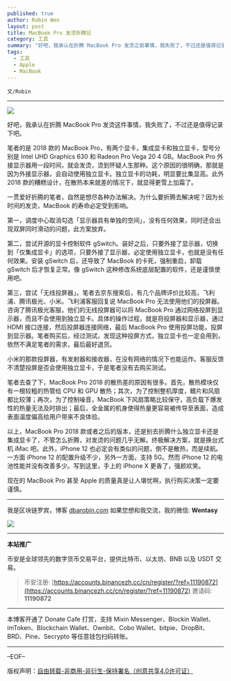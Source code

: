 ```yaml
---
published: true
author: Robin Wen
layout: post
title: MacBook Pro 发烫折腾记
category: 工具
summary: "好吧，我承认在折腾 MacBook Pro 发烫之前事情，我失败了，不过还是值得记录下吧。笔者的是 2018 款的 MacBook Pro，有两个显卡，集成显卡和独立显卡，型号分别是 Intel UHD Graphics 630 和 Radeon Pro Vega 20 4 GB。MacBook Pro 外接显示器用一段时间，就会发烫，烫到怀疑人生那种。这个原因的很明确，那就是因为外接显示器，会自动使用独立显卡。独立显卡的功耗，明显要比集显高。此外 2018 款的糟糕设计，在散热本来就差的情况下，就显得更雪上加霜了。现在的 MacBook Pro 甚至 Apple 的质量真是让人堪忧啊，执行购买决策一定要谨慎。"
tags:
  - 工具
  - Apple
  - MacBook
---
```


`文/Robin`

***

![](https://cdn.dbarobin.com/l3afqdg.png)

好吧，我承认在折腾 MacBook Pro 发烫这件事情，我失败了，不过还是值得记录下吧。

笔者的是 2018 款的 MacBook Pro，有两个显卡，集成显卡和独立显卡，型号分别是 Intel UHD Graphics 630 和 Radeon Pro Vega 20 4 GB。MacBook Pro 外接显示器用一段时间，就会发烫，烫到怀疑人生那种。这个原因的很明确，那就是因为外接显示器，会自动使用独立显卡。独立显卡的功耗，明显要比集显高。此外 2018 款的糟糕设计，在散热本来就差的情况下，就显得更雪上加霜了。

一贯爱好折腾的笔者，自然是想尽各种办法解决。为什么要折腾去解决呢？因为长时间的发烫，MacBook 的寿命必定受到影响。

第一，调度中心取消勾选「显示器具有单独的空间」，没有任何效果，同时还会出现双屏同时滑动的问题，此方案放弃。

第二，尝试开源的显卡控制软件 gSwitch。装好之后，只要外接了显示器，切换到「仅集成显卡」的选项，只要外接了显示器，必定使用独立显卡，也就是没有任何效果。安装 gSwitch 后，还导致了 MacBook 的卡死，强制重启，卸载 gSwitch 后才恢复正常。像 gSwitch 这种修改系统底层配置的软件，还是谨慎使用吧。

第三，尝试「无线投屏器」。笔者去京东搜索后，有几个品牌评价比较高，飞利浦、腾讯极光、小米。飞利浦客服回复说 MacBook Pro 无法使用他们的投屏器。咨询了腾讯极光客服，他们的无线投屏器可以将 MacBook Pro 通过网络投屏到显示器，而且不会使用到独立显卡。具体的操作过程，就是将投屏器和显示器，通过 HDMI 接口连接，然后投屏器连接网络，最后 MacBook Pro 使用投屏功能，投屏到显示器。笔者购买后，经过测试，发现这种投屏方式，独立显卡也一定会用到，依然不满足笔者的需求，最后最好退货。

小米的那款投屏器，有发射器和接收器，在没有网络的情况下也能运作。客服反馈不清楚投屏是否会使用独立显卡，于是笔者没有去购买测试。

笔者去查了下，MacBook Pro 2018 的散热差的原因有很多。首先，散热模块仅有一根较粗的热管给 CPU 和 GPU 散热；其次，为了控制整机厚度，鳍片和风扇都比较薄；再次，为了控制噪音，MacBook 下风扇策略比较保守，高负载下爆发性的热量无法及时排出；最后，全金属的机身使得热量更容易被传导至表面，造成表面温度偏高给用户带来不良体验。

以上，MacBook Pro 2018 款或者之后的版本，还是别去折腾什么独立显卡还是集成显卡了，不管怎么折腾，对发烫的问题几乎无解。终极解决方案，就是换台式机 iMac 吧。此外，iPhone 12 也必定会有类似的问题，倒不是散热，而是续航。一方面 iPhone 12 的配置升级不少，另外一方面，支持 5G。然而 iPhone 12 的电池性能并没有改善多少。写到这里，手上的 iPhone X 更香了，强颜欢笑。

现在的 MacBook Pro 甚至 Apple 的质量真是让人堪忧啊，执行购买决策一定要谨慎。

***

我是区块链罗宾，博客 [dbarobin.com](https://dbarobin.com/)
如果您想和我交流，我的微信: **Wentasy**

![](https://cdn.dbarobin.com/v4yywe2.png)

***

**本站推广**

币安是全球领先的数字货币交易平台，提供比特币、以太坊、BNB 以及 USDT 交易。

> 币安注册: [https://accounts.binancezh.cc/cn/register/?ref=11190872](https://accounts.binancezh.cc/cn/register/?ref=11190872)
> 邀请码: **11190872**

***

本博客开通了 Donate Cafe 打赏，支持 Mixin Messenger、Blockin Wallet、imToken、Blockchain Wallet、Ownbit、Cobo Wallet、bitpie、DropBit、BRD、Pine、Secrypto 等任意钱包扫码转账。

<center>
    <div class="--donate-button"
         data-button-id="f8b9df0d-af9a-460d-8258-d3f435445075"
    ></div>
</center>

***

–EOF–

版权声明：[自由转载-非商用-非衍生-保持署名（创意共享4.0许可证）](http://creativecommons.org/licenses/by-nc-nd/4.0/deed.zh)